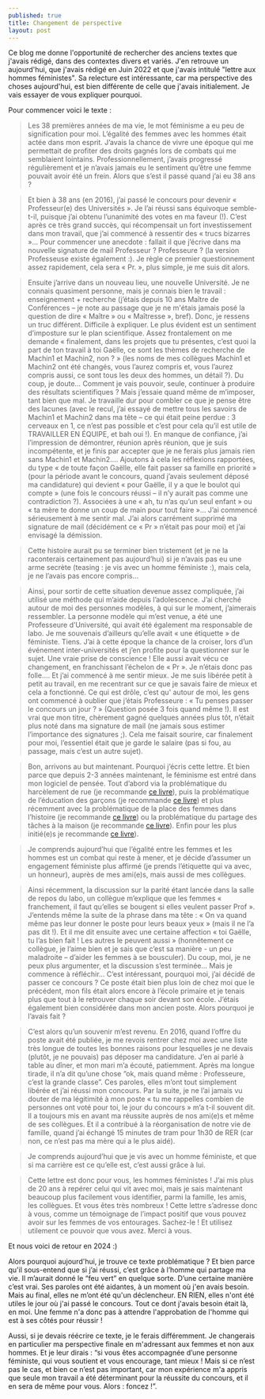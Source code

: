 ```yaml
---
published: true
title: Changement de perspective
layout: post
---
```

Ce blog me donne l'opportunité de rechercher des anciens textes que j'avais rédigé, dans des contextes divers et variés. J'en retrouve un aujourd'hui, que j'avais rédigé en Juin 2022 et que j'avais intitulé "lettre aux hommes féministes". Sa relecture est intéressante, car ma perspective des choses aujourd'hui, est bien différente de celle que j'avais initialement. Je vais essayer de vous expliquer pourquoi.

Pour commencer voici le texte :
> Les 38 premières années de ma vie, le mot féminisme a eu peu de signification pour moi. L’égalité des femmes avec les hommes était actée dans mon esprit. J’avais la chance de vivre une époque qui me permettait de profiter des droits gagnés lors de combats qui me semblaient lointains. Professionnellement, j’avais progressé régulièrement et je n’avais jamais eu le sentiment qu’être une femme pouvait avoir été un frein. Alors que s’est il passé quand j’ai eu 38 ans ?

> Et bien à 38 ans (en 2016), j’ai passé le concours pour devenir « Professeur(e) des Universités ». Je l’ai réussi sans équivoque semble-t-il, puisque j’ai obtenu l’unanimité des votes en ma faveur (!). C’est après ce très grand succès, qui récompensait un fort investissement dans mon travail, que j’ai commencé à ressentir des « trucs bizarres »… Pour commencer une anecdote : fallait il que j’écrive dans ma nouvelle signature de mail Professeur ? Professeure ? (la version Professeuse existe également :). Je règle ce premier questionnement assez rapidement, cela sera « Pr. », plus simple, je me suis dit alors.

> Ensuite j’arrive dans un nouveau lieu, une nouvelle Université. Je ne connais quasiment personne, mais je connais bien le travail : enseignement + recherche (j’étais depuis 10 ans Maître de Conférences – je note au passage que je ne m'étais jamais posé la question de dire « Maître » ou « Maîtresse », bref). Donc, je ressens un truc différent. Difficile à expliquer. Le plus évident est un sentiment d’imposture sur le plan scientifique. Assez frontalement on me demande « finalement, dans les projets que tu présentes, c’est quoi la part de ton travail à toi Gaëlle, ce sont les thèmes de recherche de Machin1 et Machin2, non ? » (les noms de mes collègues Machin1 et Machin2 ont été changés, vous l’aurez compris et, vous l’aurez compris aussi, ce sont tous les deux des hommes, un détail ?). Du coup, je doute… Comment je vais pouvoir, seule, continuer à produire des résultats scientifiques ? Mais j’essaie quand même de m’imposer, tant bien que mal. Je travaille dur pour combler ce que je pense être des lacunes (avec le recul, j’ai essayé de mettre tous les savoirs de Machin1 et Machin2 dans ma tête – ce qui était peine perdue : 3 cerveaux en 1, ce n’est pas possible et c’est pour cela qu’il est utile de TRAVAILLER EN ÉQUIPE, et bah oui !). En manque de confiance, j’ai l’impression de démontrer, réunion après réunion, que je suis incompétente, et je finis par accepter que je ne ferais plus jamais rien sans Machin1 et Machin2…. Ajoutons à cela les réflexions rapportées, du type « de toute façon Gaëlle, elle fait passer sa famille en priorité » (pour la période avant le concours, quand j’avais seulement déposé ma candidature) qui devient « pour Gaëlle, il y a que le boulot qui compte » (une fois le concours réussi – il n’y aurait pas comme une contradiction ?). Associées à une « ah, tu n’as qu’un seul enfant » ou « ta mère te donne un coup de main pour tout faire »… J’ai commencé sérieusement à me sentir mal. J’ai alors carrément supprimé ma signature de mail (décidément ce « Pr » n’était pas pour moi) et j’ai envisagé la démission.

> Cette histoire aurait pu se terminer bien tristement (et je ne la raconterais certainement pas aujourd’hui) si je n’avais pas eu une arme secrète (teasing : je vis avec un homme féministe :), mais cela, je ne l’avais pas encore compris…

> Ainsi, pour sortir de cette situation devenue assez compliquée, j’ai utilisé une méthode qui m’aide depuis l’adolescence. J’ai cherché autour de moi des personnes modèles, à qui sur le moment, j’aimerais ressembler. La personne modèle qui m’est venue, a été une Professeure d’Université, qui avait été également ma responsable de labo. Je me souvenais d’ailleurs qu’elle avait « une étiquette » de féministe. Tiens. J’ai à cette époque la chance de la croiser, lors d’un événement inter-universités et j’en profite pour la questionner sur le sujet. Une vraie prise de conscience ! Elle aussi avait vécu ce changement, en franchissant l’échelon de « Pr ». Je n’étais donc pas folle…. Et j’ai commencé à me sentir mieux. Je me suis libérée petit à petit au travail, en me recentrant sur ce que je savais faire de mieux et cela a fonctionné. Ce qui est drôle, c’est qu' autour de moi, les gens ont commencé à oublier que j’étais Professeure : « Tu penses passer le concours un jour ? » (Question posée 3 fois quand même !). Il est vrai que mon titre, chèrement gagné quelques années plus tôt, n’était plus noté dans ma signature de mail (ne jamais sous estimer l’importance des signatures ;). Cela me faisait sourire, car finalement pour moi, l’essentiel était que je garde le salaire (pas si fou, au passage, mais c’est un autre sujet).

> Bon, arrivons au but maintenant. Pourquoi j’écris cette lettre. Et bien parce que depuis 2-3 années maintenant, le féminisme est entré dans mon logiciel de pensée. Tout d’abord via la problématique du harcèlement de rue (je recommande [ce livre](https://g.co/kgs/aDuAUuB)), puis la problématique de l’éducation des garçons (je recommande [ce livre](https://g.co/kgs/S6R5d9F)) et plus récemment avec la problématique de la place des femmes dans l’histoire (je recommande [ce livre](https://g.co/kgs/iHy5CiR)) ou la problématique du partage des tâches à la maison (je recommande [ce livre](https://g.co/kgs/nqcpcwo)). Enfin pour les plus initié(e)s je recommande [ce livre](https://g.co/kgs/B3U7UUt)).

> Je comprends aujourd’hui que l’égalité entre les femmes et les hommes est un combat qui reste à mener, et je décide d’assumer un engagement féministe plus affirmé (je prends l’étiquette qui va avec, un honneur), auprès de mes ami(e)s, mais aussi de mes collègues.

> Ainsi récemment, la discussion sur la parité étant lancée dans la salle de repos du labo, un collègue m’explique que les femmes « franchement, il faut qu’elles se bougent si elles veulent passer Prof ». J’entends même la suite de la phrase dans ma tête : « On va quand même pas leur donner le poste pour leurs beaux yeux » (mais il ne l’a pas dit !). Et il me dit ensuite avec une certaine affection « toi Gaëlle, tu l’as bien fait ! Les autres le peuvent aussi » (honnêtement ce collègue, je l’aime bien et je sais que c’est sa manière - un peu maladroite – d’aider les femmes à se bousculer). Du coup, moi, je ne peux plus argumenter, et la discussion s’est terminée… Mais je commence à réfléchir… C’est intéressant, pourquoi moi, j’ai décidé de passer ce concours ? Ce poste était bien plus loin de chez moi que le précédent, mon fils était alors encore à l’école primaire et je tenais plus que tout à le retrouver chaque soir devant son école. J’étais également bien considérée dans mon ancien poste. Alors pourquoi je l’avais fait ?

> C’est alors qu’un souvenir m’est revenu. En 2016, quand l’offre du poste avait été publiée, je me revois rentrer chez moi avec une liste très longue de toutes les bonnes raisons pour lesquelles je ne devais (plutôt, je ne pouvais) pas déposer ma candidature. J’en ai parlé à table au dîner, et mon mari m’a écouté, patiemment. Après ma longue tirade, il n’a dit qu’une chose “ok, mais quand même : Professeure, c’est la grande classe”. Ces paroles, elles m’ont tout simplement libérée et j’ai réussi mon concours. Par la suite, je ne l’ai jamais vu douter de ma légitimité à mon poste « tu me rappelles combien de personnes ont voté pour toi, le jour du concours » m’a t-il souvent dit. Il a toujours mis en avant ma réussite auprès de nos ami(e)s et même de ses collègues. Et il a contribué à la réorganisation de notre vie de famille, quand j’ai échangé 15 minutes de tram pour 1h30 de RER (car non, ce n’est pas ma mère qui a le plus aidé).

> Je comprends aujourd’hui que je vis avec un homme féministe, et que si ma carrière est ce qu’elle est, c’est aussi grâce à lui.

> Cette lettre est donc pour vous, les hommes féministes ! J’ai mis plus de 20 ans à repérer celui qui vit avec moi, mais je sais maintenant beaucoup plus facilement vous identifier, parmi la famille, les amis, les collègues. Et vous êtes très nombreux ! Cette lettre s’adresse donc à vous, comme un témoignage de l’impact positif que vous pouvez avoir sur les femmes de vos entourages. Sachez-le ! Et utilisez utilement ce pouvoir que vous avez. Merci à vous.

Et nous voici de retour en 2024 :) 

Alors pourquoi aujourd'hui, je trouve ce texte problématique ? Et bien parce qu'il sous-entend que si j’ai réussi, c’est grâce à l’homme qui partage ma vie. Il m’aurait donné le “feu vert” en quelque sorte. D’une certaine manière c’est vrai. Ses paroles ont été aidantes, à un moment où j'en avais besoin. Mais au final, elles ne m’ont été qu'un déclencheur. EN RIEN, elles n'ont été utiles le jour où j'ai passé le concours. Tout ce dont j'avais besoin était là, en moi. Une femme n'a donc pas à attendre l'approbation de l'homme qui est à ses côtés pour réussir !

Aussi, si je devais réécrire ce texte, je le ferais différemment. Je changerais en particulier ma perspective finale en m'adressant aux femmes et non aux hommes. Et je leur dirais : “si vous êtes accompagnée d’une personne féministe, qui vous soutient et vous encourage, tant mieux ! Mais si ce n’est pas le cas, et bien ce n’est pas important, car mon expérience m'a appris que seule mon travail a été déterminant pour la réussite du concours, et il en sera de même pour vous. Alors : foncez !”.  
